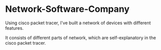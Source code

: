 # Network-Software-Company
Using cisco packet tracer, I've built a network of devices with different features.

It consists of different parts of network, which are self-explanatory in the cisco packet tracer.
